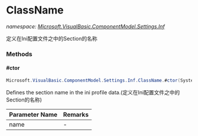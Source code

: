 ﻿# ClassName
_namespace: [Microsoft.VisualBasic.ComponentModel.Settings.Inf](./index.md)_

定义在Ini配置文件之中的Section的名称



### Methods

#### #ctor
```csharp
Microsoft.VisualBasic.ComponentModel.Settings.Inf.ClassName.#ctor(System.String)
```
Defines the section name in the ini profile data.(定义在Ini配置文件之中的Section的名称)

|Parameter Name|Remarks|
|--------------|-------|
|name|-|



